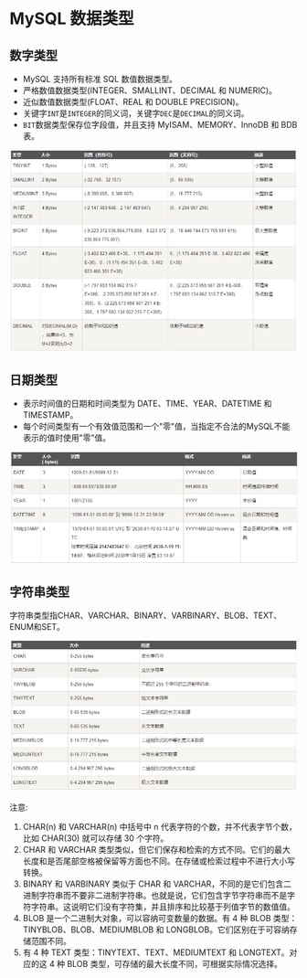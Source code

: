 # MySQL 数据类型

## 数字类型
- MySQL 支持所有标准 SQL 数值数据类型。
- 严格数值数据类型(INTEGER、SMALLINT、DECIMAL 和 NUMERIC)。
- 近似数值数据类型(FLOAT、REAL 和 DOUBLE PRECISION)。
- 关键字`INT`是`INTEGER`的同义词，关键字`DEC`是`DECIMAL`的同义词。
- `BIT`数据类型保存位字段值，并且支持 MyISAM、MEMORY、InnoDB 和 BDB表。

![number-type](./imgs/number-type.png)

## 日期类型
- 表示时间值的日期和时间类型为 DATE、TIME、YEAR、DATETIME 和 TIMESTAMP。
- 每个时间类型有一个有效值范围和一个"零"值，当指定不合法的MySQL不能表示的值时使用"零"值。

![date-time-type](./imgs/date-time-type.png)

## 字符串类型
字符串类型指CHAR、VARCHAR、BINARY、VARBINARY、BLOB、TEXT、ENUM和SET。

![string-type](./imgs/string-type.png)

注意:
1. CHAR(n) 和 VARCHAR(n) 中括号中 n 代表字符的个数，并不代表字节个数，比如 CHAR(30) 就可以存储 30 个字符。
2. CHAR 和 VARCHAR 类型类似，但它们保存和检索的方式不同。它们的最大长度和是否尾部空格被保留等方面也不同。在存储或检索过程中不进行大小写转换。
3. BINARY 和 VARBINARY 类似于 CHAR 和 VARCHAR，不同的是它们包含二进制字符串而不要非二进制字符串。也就是说，它们包含字节字符串而不是字符字符串。这说明它们没有字符集，并且排序和比较基于列值字节的数值值。
4. BLOB 是一个二进制大对象，可以容纳可变数量的数据。有 4 种 BLOB 类型：TINYBLOB、BLOB、MEDIUMBLOB 和 LONGBLOB。它们区别在于可容纳存储范围不同。
5. 有 4 种 TEXT 类型：TINYTEXT、TEXT、MEDIUMTEXT 和 LONGTEXT。对应的这 4 种 BLOB 类型，可存储的最大长度不同，可根据实际情况选择。